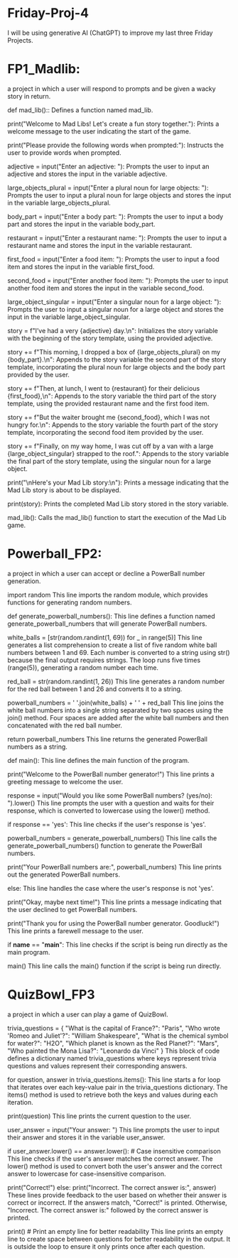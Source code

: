 # Friday-Proj-4
I will be using generative AI (ChatGPT) to improve my last three Friday Projects.

 # FP1_Madlib:
 a project in which a user will respond to prompts and be given a wacky story in return.
 
 def mad_lib()::
    Defines a function named mad_lib.
    
print("Welcome to Mad Libs! Let's create a fun story together."):
    Prints a welcome message to the user indicating the start of the game.

print("Please provide the following words when prompted:"):
    Instructs the user to provide words when prompted.

adjective = input("Enter an adjective: "):
    Prompts the user to input an adjective and stores the input in the variable adjective.

large_objects_plural = input("Enter a plural noun for large objects: "):
    Prompts the user to input a plural noun for large objects and stores the input in the variable large_objects_plural.

body_part = input("Enter a body part: "):
    Prompts the user to input a body part and stores the input in the variable body_part.

restaurant = input("Enter a restaurant name: "):
    Prompts the user to input a restaurant name and stores the input in the variable restaurant.

first_food = input("Enter a food item: "):
    Prompts the user to input a food item and stores the input in the variable first_food.

second_food = input("Enter another food item: "):
    Prompts the user to input another food item and stores the input in the variable second_food.

large_object_singular = input("Enter a singular noun for a large object: "):
    Prompts the user to input a singular noun for a large object and stores the input in the variable large_object_singular.

story = f"I’ve had a very {adjective} day.\n":
    Initializes the story variable with the beginning of the story template, using the provided adjective.

story += f"This morning, I dropped a box of {large_objects_plural} on my {body_part}.\n":
    Appends to the story variable the second part of the story template, incorporating the plural noun for large objects and the body part provided by the user.

story += f"Then, at lunch, I went to {restaurant} for their delicious {first_food},\n":
    Appends to the story variable the third part of the story template, using the provided restaurant name and the first food item.

story += f"But the waiter brought me {second_food}, which I was not hungry for.\n":
    Appends to the story variable the fourth part of the story template, incorporating the second food item provided by the user.

story += f"Finally, on my way home, I was cut off by a van with a large {large_object_singular} strapped to the roof.":
    Appends to the story variable the final part of the story template, using the singular noun for a large object.

print("\nHere's your Mad Lib story:\n"):
    Prints a message indicating that the Mad Lib story is about to be displayed.

print(story):
    Prints the completed Mad Lib story stored in the story variable.

mad_lib():
    Calls the mad_lib() function to start the execution of the Mad Lib game.

# Powerball_FP2:
a project in which a user can accept or decline a PowerBall number generation.

import random
    This line imports the random module, which provides functions for generating random numbers.

def generate_powerball_numbers():
    This line defines a function named generate_powerball_numbers that will generate PowerBall numbers.

white_balls = [str(random.randint(1, 69)) for _ in range(5)]
    This line generates a list comprehension to create a list of five random white ball numbers between 1 and 69.
    Each number is converted to a string using str() because the final output requires strings.
    The loop runs five times (range(5)), generating a random number each time.

red_ball = str(random.randint(1, 26))
    This line generates a random number for the red ball between 1 and 26 and converts it to a string.

powerball_numbers = '  '.join(white_balls) + '    ' + red_ball
    This line joins the white ball numbers into a single string separated by two spaces using the join() method.
    Four spaces are added after the white ball numbers and then concatenated with the red ball number.

return powerball_numbers
    This line returns the generated PowerBall numbers as a string.

def main():
    This line defines the main function of the program.

print("Welcome to the PowerBall number generator!")
    This line prints a greeting message to welcome the user.

response = input("Would you like some PowerBall numbers? (yes/no): ").lower()
    This line prompts the user with a question and waits for their response, which is converted to lowercase using the lower() method.

if response == 'yes':
    This line checks if the user's response is 'yes'.

powerball_numbers = generate_powerball_numbers()
    This line calls the generate_powerball_numbers() function to generate the PowerBall numbers.

print("Your PowerBall numbers are:", powerball_numbers)
    This line prints out the generated PowerBall numbers.

else:
    This line handles the case where the user's response is not 'yes'.

print("Okay, maybe next time!")
    This line prints a message indicating that the user declined to get PowerBall numbers.

print("Thank you for using the PowerBall number generator. Goodluck!")
    This line prints a farewell message to the user.

if __name__ == "__main__":
    This line checks if the script is being run directly as the main program.

main()
    This line calls the main() function if the script is being run directly.

# QuizBowl_FP3
a project in which a user can play a game of QuizBowl.

trivia_questions = {
    "What is the capital of France?": "Paris",
    "Who wrote 'Romeo and Juliet'?": "William Shakespeare",
    "What is the chemical symbol for water?": "H2O",
    "Which planet is known as the Red Planet?": "Mars",
    "Who painted the Mona Lisa?": "Leonardo da Vinci"
}
This block of code defines a dictionary named trivia_questions where keys represent trivia questions and values represent their corresponding answers.

for question, answer in trivia_questions.items():
    This line starts a for loop that iterates over each key-value pair in the trivia_questions dictionary. The items() method is used to retrieve both the keys and values during each iteration.

print(question)
    This line prints the current question to the user.

user_answer = input("Your answer: ")
    This line prompts the user to input their answer and stores it in the variable user_answer.

if user_answer.lower() == answer.lower():  # Case insensitive comparison
    This line checks if the user's answer matches the correct answer. The lower() method is used to convert both the user's answer and the correct answer to lowercase for case-insensitive comparison.

print("Correct!")
else:
print("Incorrect. The correct answer is:", answer)
        These lines provide feedback to the user based on whether their answer is correct or incorrect. If the answers match, "Correct!" is printed. Otherwise, "Incorrect. The correct answer is:" followed by the correct answer is printed.

print()  # Print an empty line for better readability
    This line prints an empty line to create space between questions for better readability in the output. It is outside the loop to ensure it only prints once after each question.